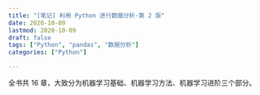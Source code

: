 ```yaml
---
title: "[笔记] 利用 Python 进行数据分析·第 2 版"
date: 2020-10-09
lastmod: 2020-10-09
draft: false
tags: ["Python", "pandas", "数据分析"]
categories: ["Python"]

---
```




全书共 16 章，大致分为机器学习基础、机器学习方法、机器学习进阶三个部分。